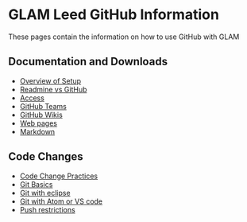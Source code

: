 # GLAM Leed GitHub Information

These pages contain the information on how to use GitHub with GLAM

## Documentation and Downloads

* [Overview of Setup]()
* [Readmine vs GitHub]()
* [Access]()
* [GitHub Teams]()
* [GitHub Wikis]()
* [Web pages]()
* [Markdown]()

## Code Changes

* [Code Change Practices]()
* [Git Basics]()
* [Git with eclipse]()
* [Git with Atom or VS code]()
* [Push restrictions]()

